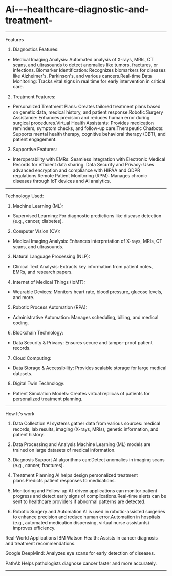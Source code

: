 # Ai---healthcare-diagnostic-and-treatment-
________________________________________

Features

1. Diagnostics Features:

* Medical Imaging Analysis: Automated analysis of X-rays, MRIs, CT scans, and ultrasounds to detect anomalies like tumors, fractures, or infections.
Biomarker Identification: Recognizes biomarkers for diseases like Alzheimer's, Parkinson's, and various cancers.Real-time Data Monitoring: Tracks vital signs in real time for early intervention in critical care.

2. Treatment Features:

* Personalized Treatment Plans: Creates tailored treatment plans based on genetic data, medical history, and patient response.Robotic Surgery Assistance: Enhances precision and reduces human error during surgical procedures.Virtual Health Assistants: Provides medication reminders, symptom checks, and follow-up care.Therapeutic Chatbots: Supports mental health therapy, cognitive behavioral therapy (CBT), and patient engagement.

3. Supportive Features:

* Interoperability with EMRs: Seamless integration with Electronic Medical Records for efficient data sharing.
Data Security and Privacy: Uses advanced encryption and compliance with HIPAA and GDPR regulations.Remote Patient Monitoring (RPM): Manages chronic diseases through IoT devices and AI analytics.

________________________________________

Technology Used:

1. Machine Learning (ML):
* Supervised Learning: For diagnostic predictions like disease detection (e.g., cancer, diabetes).

2. Computer Vision (CV):
* Medical Imaging Analysis: Enhances interpretation of X-rays, MRIs, CT scans, and ultrasounds.

3. Natural Language Processing (NLP):
* Clinical Text Analysis: Extracts key information from patient notes, EMRs, and research papers.

4. Internet of Medical Things (IoMT):
* Wearable Devices: Monitors heart rate, blood pressure, glucose levels, and more.

5. Robotic Process Automation (RPA):
* Administrative Automation: Manages scheduling, billing, and medical coding.

6. Blockchain Technology:
* Data Security & Privacy: Ensures secure and tamper-proof patient records.

7. Cloud Computing:
* Data Storage & Accessibility: Provides scalable storage for large medical datasets.

8. Digital Twin Technology:
* Patient Simulation Models: Creates virtual replicas of patients for personalized treatment planning.

________________________________________

How It's work 

1. Data Collection
AI systems gather data from various sources: medical records, lab results, imaging (X-rays, MRIs), genetic information, and patient history.

2. Data Processing and Analysis
Machine Learning (ML) models are trained on large datasets of medical information.

3. Diagnosis Support
AI algorithms can:Detect anomalies in imaging scans (e.g., cancer, fractures).

4. Treatment Planning
AI helps design personalized treatment plans:Predicts patient responses to medications.

5. Monitoring and Follow-up
AI-driven applications can monitor patient progress and detect early signs of complications.Real-time alerts can be sent to healthcare providers if abnormal patterns are detected.

6. Robotic Surgery and Automation
AI is used in robotic-assisted surgeries to enhance precision and reduce human error.Automation in hospitals (e.g., automated medication dispensing, virtual nurse assistants) improves efficiency.

Real-World Applications
IBM Watson Health: Assists in cancer diagnosis and treatment recommendations.

Google DeepMind: Analyzes eye scans for early detection of diseases.

PathAI: Helps pathologists diagnose cancer faster and more accurately.

________________________________________
  
